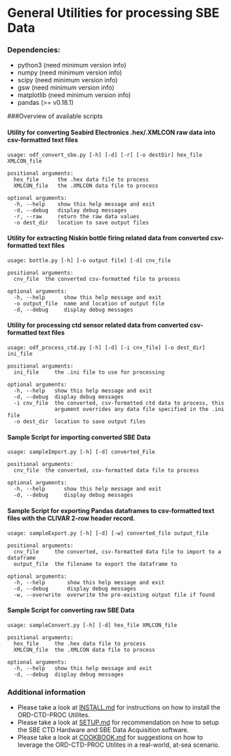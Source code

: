 # General Utilities for processing SBE Data

### Dependencies:
 - python3 (need minimum version info)
 - numpy (need minimum version info)
 - scipy (need minimum version info)
 - gsw (need minimum version info)
 - matplotlib (need minimum version info)
 - pandas (>= v0.18.1)

###Overview of available scripts
#### Utility for converting Seabird Electronics .hex/.XMLCON raw data into csv-formatted text files 
```
usage: odf_convert_sbe.py [-h] [-d] [-r] [-o destDir] hex_file XMLCON_file

positional arguments:
  hex_file      the .hex data file to process
  XMLCON_file   the .XMLCON data file to process

optional arguments:
  -h, --help    show this help message and exit
  -d, --debug   display debug messages
  -r, --raw     return the raw data values
  -o dest_dir   location to save output files
```

#### Utility for extracting Niskin bottle firing related data from converted csv-formatted text files

```
usage: bottle.py [-h] [-o output file] [-d] cnv_file

positional arguments:
  cnv_file  the converted csv-formatted file to process

optional arguments:
  -h, --help      show this help message and exit
  -o output_file  name and location of output file
  -d, --debug     display debug messages
```

#### Utility for processing ctd sensor related data from converted csv-formatted text files

```
usage: odf_process_ctd.py [-h] [-d] [-i cnv_file] [-o dest_dir] ini_file

positional arguments:
  ini_file     the .ini file to use for processing

optional arguments:
  -h, --help   show this help message and exit
  -d, --debug  display debug messages
  -i cnv_file  the converted, csv-formatted ctd data to process, this
               argument overrides any data file specified in the .ini file
  -o dest_dir  location to save output files
```

#### Sample Script for importing converted SBE Data
```
usage: sampleImport.py [-h] [-d] converted_File

positional arguments:
  cnv_file  the converted, csv-formatted data file to process

optional arguments:
  -h, --help      show this help message and exit
  -d, --debug     display debug messages
```  

#### Sample Script for exporting Pandas dataframes to csv-formatted text files with the CLIVAR 2-row header record.

```
usage: sampleExport.py [-h] [-d] [-w] converted_file output_file

positional arguments:
  cnv_file     the converted, csv-formatted data file to import to a dataframe
  output_file  the filename to export the dataframe to

optional arguments:
  -h, --help       show this help message and exit
  -d, --debug      display debug messages
  -w, --overwrite  overwrite the pre-existing output file if found
```

#### Sample Script for converting raw SBE Data
```
usage: sampleConvert.py [-h] [-d] hex_file XMLCON_file

positional arguments:
  hex_file     the .hex data file to process
  XMLCON_file  the .XMLCON data file to process

optional arguments:
  -h, --help   show this help message and exit
  -d, --debug  display debug messages
```

### Additional information
 - Please take a look at [INSTALL.md](./INSTALL.md) for instructions on how to install the ORD-CTD-PROC Utilites.
 - Please take a look at [SETUP.md](./SETUP.md) for recommendation on how to setup the SBE CTD Hardware and SBE Data Acquisition software.
 - Please take a look at [COOKBOOK.md](./INSTALL.md) for suggestions on how to leverage the ORD-CTD-PROC Utilites in a real-world, at-sea scenario.

 
